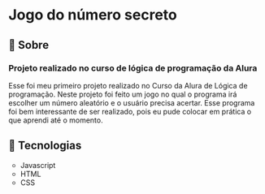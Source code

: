 <h1>Jogo do número secreto</h1>

<h2>📌 Sobre</h2>
<h3>Projeto realizado no curso de lógica de programação da Alura</h3>
<p>Esse foi meu primeiro projeto realizado no Curso da Alura de Lógica de programação. Neste projeto foi feito um jogo no qual o programa irá escolher um número aleatório e o usuário precisa acertar. Esse programa foi bem interessante de ser realizado, pois eu pude colocar em prática o que aprendi até o momento.</p>

## 📌 Tecnologias
<ul type="circle">
  <li>Javascript</li>
  <li>HTML</li>
  <li>CSS</li>
</ul>

